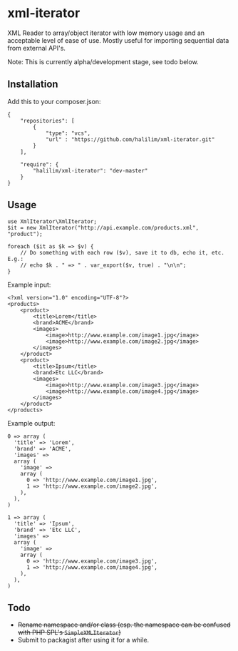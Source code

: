 xml-iterator
============

XML Reader to array/object iterator with low memory usage and an acceptable level of ease of use.
Mostly useful for importing sequential data from external API's.

Note: This is currently alpha/development stage, see todo below.


Installation
------------

Add this to your composer.json:

    {
        "repositories": [
            {
                "type": "vcs",
                "url" : "https://github.com/halilim/xml-iterator.git"
            }
        ],

        "require": {
            "halilim/xml-iterator": "dev-master"
        }
    }

Usage
-----

    use XmlIterator\XmlIterator;
    $it = new XmlIterator("http://api.example.com/products.xml", "product");

    foreach ($it as $k => $v) {
        // Do something with each row ($v), save it to db, echo it, etc. E.g.:
        // echo $k . " => " . var_export($v, true) . "\n\n";
    }

Example input:

    <?xml version="1.0" encoding="UTF-8"?>
    <products>
        <product>
            <title>Lorem</title>
            <brand>ACME</brand>
            <images>
                <image>http://www.example.com/image1.jpg</image>
                <image>http://www.example.com/image2.jpg</image>
            </images>
        </product>
        <product>
            <title>Ipsum</title>
            <brand>Etc LLC</brand>
            <images>
                <image>http://www.example.com/image3.jpg</image>
                <image>http://www.example.com/image4.jpg</image>
            </images>
        </product>
    </products>

Example output:

    0 => array (
      'title' => 'Lorem',
      'brand' => 'ACME',
      'images' =>
      array (
        'image' =>
        array (
          0 => 'http://www.example.com/image1.jpg',
          1 => 'http://www.example.com/image2.jpg',
        ),
      ),
    )

    1 => array (
      'title' => 'Ipsum',
      'brand' => 'Etc LLC',
      'images' =>
      array (
        'image' =>
        array (
          0 => 'http://www.example.com/image3.jpg',
          1 => 'http://www.example.com/image4.jpg',
        ),
      ),
    )

Todo
----

* <strike>Rename namespace and/or class (esp. the namespace can be confused with PHP SPL's `SimpleXMLIterator`)</strike>
* Submit to packagist after using it for a while.